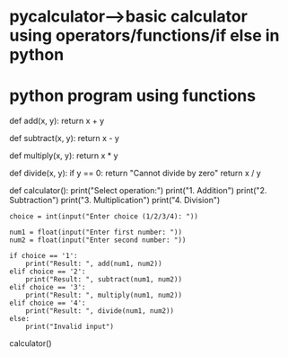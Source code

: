 # pycalculator-->basic calculator using operators/functions/if else in python 
# python program using functions

def add(x, y):
    return x + y

def subtract(x, y):
    return x - y


def multiply(x, y):
    return x * y


def divide(x, y):
    if y == 0:
        return "Cannot divide by zero"
    return x / y

def calculator():
    print("Select operation:")
    print("1. Addition")
    print("2. Subtraction")
    print("3. Multiplication")
    print("4. Division")

    choice = int(input("Enter choice (1/2/3/4): "))

    num1 = float(input("Enter first number: "))
    num2 = float(input("Enter second number: "))

    if choice == '1':
        print("Result: ", add(num1, num2))
    elif choice == '2':
        print("Result: ", subtract(num1, num2))
    elif choice == '3':
        print("Result: ", multiply(num1, num2))
    elif choice == '4':
        print("Result: ", divide(num1, num2))
    else:
        print("Invalid input")


calculator()
